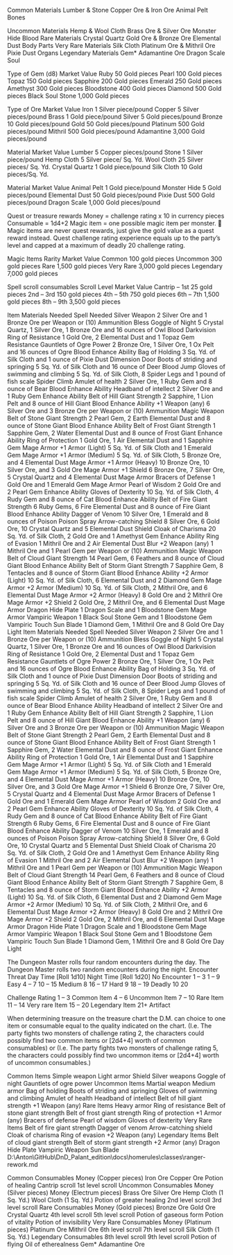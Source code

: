 Common Materials	Lumber & Stone	Copper Ore & Iron Ore	Animal Pelt	Bones

Uncommon Materials	Hemp & Wool Cloth	Brass Ore & Silver Ore	Monster Hide	Blood
Rare Materials	Crystal Quartz	Gold Ore & Bronze Ore	Elemental Dust	Body Parts
Very Rare Materials	Silk Cloth	Platinum Ore & Mithril Ore	Pixie Dust	Organs
Legendary Materials	Gem*	Adamantine Ore	Dragon Scale	Soul

Type of Gem (d8)	Market Value
Ruby	50 Gold pieces
Pearl	100 Gold pieces
Topaz	150 Gold pieces
Sapphire	200 Gold pieces
Emerald	250 Gold pieces
Amethyst	300 Gold pieces
Bloodstone	400 Gold pieces
Diamond	500 Gold pieces
Black Soul Stone	1,000 Gold pieces


Type of Ore	Market Value
Iron	1 Silver piece/pound
Copper	5 Silver pieces/pound
Brass	1 Gold piece/pound
Silver	5 Gold pieces/pound
Bronze	10 Gold pieces/pound
Gold	50 Gold pieces/pound
Platinum	500 Gold pieces/pound
Mithril	500 Gold pieces/pound
Adamantine	3,000 Gold pieces/pound

Material	Market Value
Lumber	5 Copper pieces/pound
Stone	1 Silver piece/pound
Hemp Cloth	5 Silver piece/ Sq. Yd.
Wool Cloth	25 Silver pieces/ Sq. Yd.
Crystal Quartz	1 Gold piece/pound
Silk Cloth	10 Gold pieces/Sq. Yd. 



Material	Market Value
Animal Pelt	1 Gold piece/pound
Monster Hide	5 Gold pieces/pound
Elemental Dust	50 Gold pieces/pound
Pixie Dust	500 Gold pieces/pound
Dragon Scale	1,000 Gold pieces/pound


Quest or treasure rewards
Money = challenge rating x 10 in currency pieces
Consumable = 1d4+2
Magic item = one possible magic item per monster.
	Magic items are never quest rewards, just give the gold value as a quest reward instead.
Quest challenge rating experience equals up to the party’s level and capped at a maximum of deadly 20 challenge rating.


Magic Items
Rarity	Market Value
Common	100 gold pieces
Uncommon	300 gold pieces
Rare	1,500 gold pieces
Very Rare	3,000 gold pieces
Legendary	7,000 gold pieces


Spell scroll consumables
Scroll Level	Market Value
Cantrip – 1st	25 gold pieces
2nd – 3rd	150 gold pieces
4th – 5th	750 gold pieces
6th – 7th	1,500 gold pieces
8th – 9th	3,500 gold pieces



Item	Materials Needed	Spell Needed
Silver Weapon	2 Silver Ore and 1 Bronze Ore per Weapon or (10) Ammunition	Bless
Goggle of Night	5 Crystal Quartz, 1 Silver Ore, 1 Bronze Ore and 16 ounces of Owl Blood	Darkvision
Ring of Resistance	1 Gold Ore, 2 Elemental Dust and 1 Topaz Gem	Resistance
Gauntlets of Ogre Power	2 Bronze Ore, 1 Silver Ore, 1 Ox Pelt and 16 ounces of Ogre Blood	Enhance Ability
Bag of Holding	3 Sq. Yd. of Silk Cloth  and 1 ounce of Pixie Dust	Dimension Door
Boots of striding and springing	5 Sq. Yd. of Silk Cloth and 16 ounce of Deer Blood	Jump
Gloves of swimming and climbing	5 Sq. Yd. of Silk Cloth, 8 Spider Legs and 1 pound of fish scale	Spider Climb
Amulet of health	2 Silver Ore, 1 Ruby Gem and 8 ounce of Bear Blood	Enhance Ability
Headband of intellect	2 Silver Ore and 1 Ruby Gem	Enhance Ability
Belt of Hill Giant Strength	2 Sapphire, 1 Lion Pelt and 8 ounce of Hill Giant Blood	Enhance Ability
+1 Weapon (any)	6 Silver Ore and 3 Bronze Ore per Weapon or (10) Ammunition	Magic Weapon
Belt of Stone Giant Strength 	2 Pearl Gem, 2 Earth Elemental Dust and 8 ounce of Stone Giant Blood	Enhance Ability
Belt of Frost Giant Strength	1 Sapphire Gem, 2 Water Elemental Dust and 8 ounce of Frost Giant	Enhance Ability
Ring of Protection	1 Gold Ore, 1 Air Elemental Dust and 1 Sapphire Gem	Mage Armor
+1 Armor (Light)	5 Sq. Yd. of Silk Cloth and 1 Emerald Gem	Mage Armor
+1 Armor (Medium)	5 Sq. Yd. of Silk Cloth, 5 Bronze Ore, and 4 Elemental Dust	Mage Armor
+1 Armor (Heavy)	10 Bronze Ore, 10 Silver Ore, and 3 Gold Ore	Mage Armor
+1 Shield	6 Bronze Ore, 7 Silver Ore, 5 Crystal Quartz and 4 Elemental Dust	Mage Armor
Bracers of Defense	1 Gold Ore and 1 Emerald Gem 	Mage Armor
Pearl of Wisdom	2 Gold Ore and 2 Pearl Gem	Enhance Ability
Gloves of Dexterity	10 Sq. Yd. of Silk Cloth, 4 Rudy Gem and 8 ounce of Cat Blood	Enhance Ability
Belt of Fire Giant Strength	6 Ruby Gems, 6 Fire Elemental Dust and 8 ounce of Fire Giant Blood	Enhance Ability
Dagger of Venom	10 Silver Ore, 1 Emerald and 8 ounces of Poison	Poison Spray
Arrow-catching Shield	 8 Silver Ore,  6 Gold Ore, 10 Crystal Quartz and 5 Elemental Dust	Shield
Cloak of Charisma	20 Sq. Yd. of Silk Cloth, 2 Gold Ore and 1 Amethyst Gem	Enhance Ability
Ring of Evasion	1 Mithril Ore and 2 Air Elemental Dust	Blur
+2 Weapon (any)	1 Mithril Ore and 1 Pearl Gem per Weapon or (10) Ammunition	Magic Weapon
Belt of Cloud Giant Strength	14 Pearl Gem, 6 Feathers and 8 ounce of Cloud Giant Blood	Enhance Ability
Belt of Storm Giant Strength	7 Sapphire Gem, 8 Tentacles and 8 ounce of Storm Giant Blood	Enhance Ability
+2 Armor (Light)	10 Sq. Yd. of Silk Cloth, 6 Elemental Dust and 2 Diamond Gem	Mage Armor
+2 Armor (Medium)	10 Sq. Yd. of Silk Cloth, 2 Mithril Ore, and 6 Elemental Dust	Mage Armor
+2 Armor (Heavy)	8 Gold Ore and  2 Mithril Ore	Mage Armor
+2 Shield	2 Gold Ore, 2 Mithril Ore, and 6 Elemental Dust	Mage Armor
Dragon Hide Plate	1 Dragon Scale and 1 Bloodstone Gem	Mage Armor
Vampiric Weapon	1 Black Soul Stone Gem and 1 Bloodstone Gem	Vampiric Touch
Sun Blade	1 Diamond Gem, 1 Mithril Ore and 8 Gold Ore 	Day Light
Item	Materials Needed	Spell Needed
Silver Weapon	2 Silver Ore and 1 Bronze Ore per Weapon or (10) Ammunition	Bless
Goggle of Night	5 Crystal Quartz, 1 Silver Ore, 1 Bronze Ore and 16 ounces of Owl Blood	Darkvision
Ring of Resistance	1 Gold Ore, 2 Elemental Dust and 1 Topaz Gem	Resistance
Gauntlets of Ogre Power	2 Bronze Ore, 1 Silver Ore, 1 Ox Pelt and 16 ounces of Ogre Blood	Enhance Ability
Bag of Holding	3 Sq. Yd. of Silk Cloth  and 1 ounce of Pixie Dust	Dimension Door
Boots of striding and springing	5 Sq. Yd. of Silk Cloth and 16 ounce of Deer Blood	Jump
Gloves of swimming and climbing	5 Sq. Yd. of Silk Cloth, 8 Spider Legs and 1 pound of fish scale	Spider Climb
Amulet of health	2 Silver Ore, 1 Ruby Gem and 8 ounce of Bear Blood	Enhance Ability
Headband of intellect	2 Silver Ore and 1 Ruby Gem	Enhance Ability
Belt of Hill Giant Strength	2 Sapphire, 1 Lion Pelt and 8 ounce of Hill Giant Blood	Enhance Ability
+1 Weapon (any)	6 Silver Ore and 3 Bronze Ore per Weapon or (10) Ammunition	Magic Weapon
Belt of Stone Giant Strength 	2 Pearl Gem, 2 Earth Elemental Dust and 8 ounce of Stone Giant Blood	Enhance Ability
Belt of Frost Giant Strength	1 Sapphire Gem, 2 Water Elemental Dust and 8 ounce of Frost Giant	Enhance Ability
Ring of Protection	1 Gold Ore, 1 Air Elemental Dust and 1 Sapphire Gem	Mage Armor
+1 Armor (Light)	5 Sq. Yd. of Silk Cloth and 1 Emerald Gem	Mage Armor
+1 Armor (Medium)	5 Sq. Yd. of Silk Cloth, 5 Bronze Ore, and 4 Elemental Dust	Mage Armor
+1 Armor (Heavy)	10 Bronze Ore, 10 Silver Ore, and 3 Gold Ore	Mage Armor
+1 Shield	6 Bronze Ore, 7 Silver Ore, 5 Crystal Quartz and 4 Elemental Dust	Mage Armor
Bracers of Defense	1 Gold Ore and 1 Emerald Gem 	Mage Armor
Pearl of Wisdom	2 Gold Ore and 2 Pearl Gem	Enhance Ability
Gloves of Dexterity	10 Sq. Yd. of Silk Cloth, 4 Rudy Gem and 8 ounce of Cat Blood	Enhance Ability
Belt of Fire Giant Strength	6 Ruby Gems, 6 Fire Elemental Dust and 8 ounce of Fire Giant Blood	Enhance Ability
Dagger of Venom	10 Silver Ore, 1 Emerald and 8 ounces of Poison	Poison Spray
Arrow-catching Shield	 8 Silver Ore,  6 Gold Ore, 10 Crystal Quartz and 5 Elemental Dust	Shield
Cloak of Charisma	20 Sq. Yd. of Silk Cloth, 2 Gold Ore and 1 Amethyst Gem	Enhance Ability
Ring of Evasion	1 Mithril Ore and 2 Air Elemental Dust	Blur
+2 Weapon (any)	1 Mithril Ore and 1 Pearl Gem per Weapon or (10) Ammunition	Magic Weapon
Belt of Cloud Giant Strength	14 Pearl Gem, 6 Feathers and 8 ounce of Cloud Giant Blood	Enhance Ability
Belt of Storm Giant Strength	7 Sapphire Gem, 8 Tentacles and 8 ounce of Storm Giant Blood	Enhance Ability
+2 Armor (Light)	10 Sq. Yd. of Silk Cloth, 6 Elemental Dust and 2 Diamond Gem	Mage Armor
+2 Armor (Medium)	10 Sq. Yd. of Silk Cloth, 2 Mithril Ore, and 6 Elemental Dust	Mage Armor
+2 Armor (Heavy)	8 Gold Ore and  2 Mithril Ore	Mage Armor
+2 Shield	2 Gold Ore, 2 Mithril Ore, and 6 Elemental Dust	Mage Armor
Dragon Hide Plate	1 Dragon Scale and 1 Bloodstone Gem	Mage Armor
Vampiric Weapon	1 Black Soul Stone Gem and 1 Bloodstone Gem	Vampiric Touch
Sun Blade	1 Diamond Gem, 1 Mithril Ore and 8 Gold Ore 	Day Light



The Dungeon Master rolls four random encounters during the day.
The Dungeon Master rolls two random encounters during the night.
Encounter Threat	Day Time [Roll 1d10]	Night Time [Roll 1d20]
No Encounter	1 – 3	1 – 9
Easy	4 – 7	10 – 15
Medium	8	16 – 17
Hard	9	18 – 19
Deadly	10	20

Challenge Rating
1 – 3	Common Item
4 – 6	Uncommon Item
7 – 10	Rare Item
11 – 14	Very rare Item
15 – 20	Legendary Item
21+	Artifact

When determining treasure on the treasure chart the D.M. can choice to one item or consumable equal to the quality indicated on the chart. (I.e. The party fights two monsters of challenge rating 2, the characters could possibly find two common items or [2d4+4] worth of common consumables) or (I.e. The party fights two monsters of challenge rating 5, the characters could possibly find two uncommon items or [2d4+4] worth of uncommon consumables.)

Common Items
Simple weapon
Light armor
Shield
Silver weapons
Goggle of night
Gauntlets of ogre power
Uncommon Items
Martial weapon
Medium armor
Bag of holding
Boots of striding and springing
Gloves of swimming and climbing
Amulet of health
Headband of intellect
Belt of hill giant strength
+1 Weapon (any)
Rare Items
Heavy armor
Ring of resistance
Belt of stone giant strength 
Belt of frost giant strength
Ring of protection
+1 Armor (any)
Bracers of defense
Pearl of wisdom
Gloves of dexterity
Very Rare Items
Belt of fire giant strength
Dagger of venom
Arrow-catching shield
Cloak of charisma
Ring of evasion
+2 Weapon (any)
Legendary Items
Belt of cloud giant strength
Belt of storm giant strength
+2 Armor (any)
Dragon Hide Plate
Vampiric Weapon
Sun Blade
D:\Anton\GitHub\DnD_Palant_edition\docs\homerules\classes\ranger-rework.md

Common Consumables
Money (Copper pieces)
Iron Ore
Copper Ore
Potion of healing
Cantrip scroll
1st level scroll
Uncommon Consumables
Money (Silver pieces)
Money (Electrum pieces)
Brass Ore
Silver Ore
Hemp Cloth (1 Sq. Yd.)
Wool Cloth (1 Sq. Yd.)
Potion of greater healing
2nd level scroll
3rd level scroll
Rare Consumables
Money (Gold pieces)
Bronze Ore
Gold Ore
Crystal Quartz
4th level scroll
5th level scroll
Potion of gaseous form
Potion of vitality
Potion of invisibility
Very Rare Consumables
Money (Platinum pieces)
Platinum Ore
Mithril Ore
6th level scroll
7th level scroll
Silk Cloth (1 Sq. Yd.)
Legendary Consumables
8th level scroll
9th level scroll
Potion of flying
Oil of etherealness
Gem*
Adamantine Ore
